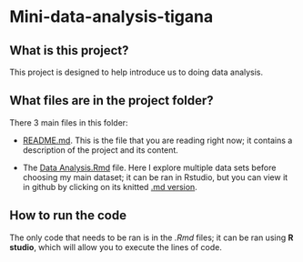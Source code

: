 # Mini-data-analysis-tigana

## What is this project?
This project is designed to help introduce us to doing data analysis.

## What files are in the project folder?
There 3 main files in this folder:
- [README.md](https://github.com/TiganaR/Mini-data-analysis-tigana/blob/main/README.md). This is the file that you are reading right now; it contains a description of the project and its content. 

- The [Data Analysis.Rmd](https://github.com/sTiganaR/Mini-data-analysis-tigana/blob/main/DataAnalysis) file. Here I explore multiple data sets before choosing my main dataset; it can be ran in Rstudio, but you can view it in github by clicking on its knitted [.md version](https://github.com/stat545ubc-2021/collaborative-group26/blob/main/troubleshooting-1.md).

## How to run the code
The only code that needs to be ran is in the *.Rmd* files; it can be ran using **R studio**, which will allow you to execute the lines of code.

